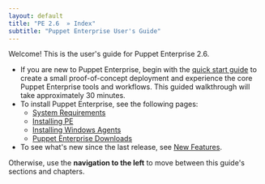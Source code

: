```yaml
---
layout: default
title: "PE 2.6  » Index"
subtitle: "Puppet Enterprise User's Guide"
---
```


Welcome! This is the user's guide for Puppet Enterprise 2.6. 

* If you are new to Puppet Enterprise, begin with the [quick start guide](./quick_start.html) to create a small proof-of-concept deployment and experience the core Puppet Enterprise tools and workflows. This guided walkthrough will take approximately 30 minutes. 
* To install Puppet Enterprise, see the following pages:
    * [System Requirements](./install_system_requirements.html)
    * [Installing PE](./install_basic.html)
    * [Installing Windows Agents](./install_windows.html)
    * [Puppet Enterprise Downloads](http://info.puppetlabs.com/download-pe.html)
* To see what's new since the last release, see [New Features](./overview_whats_new.html).

Otherwise, use the **navigation to the left** to move between this guide's sections and chapters. 
